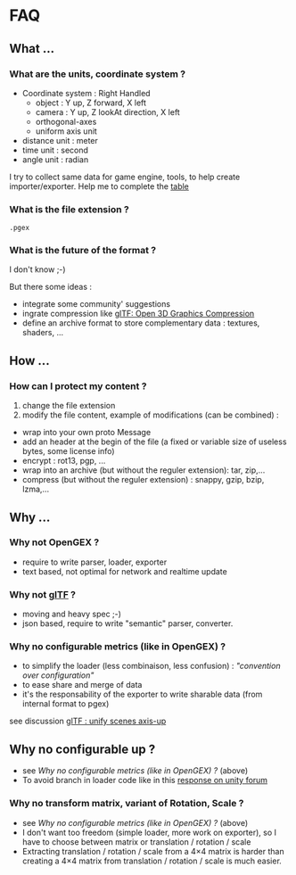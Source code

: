 # FAQ

## What ...

### What are the units, coordinate system ?

* Coordinate system : Right Handled
  * object : Y up, Z forward, X left
  * camera : Y up, Z lookAt direction, X left
  * orthogonal-axes
  * uniform axis unit
* distance unit : meter
* time unit : second
* angle unit : radian

I try to collect same data for game engine, tools, to help create importer/exporter. Help me to complete the [table](https://docs.google.com/spreadsheets/d/19FscoJzidZKF6Iqs1bqELv57Ds-t_dAbMD_XflrIUuk/edit?usp=sharing)

### What is the file extension ?

```
.pgex
```

### What is the future of the format ?

I don't know ;-)

But there some ideas :

* integrate some community' suggestions
* ingrate compression  like [glTF: Open 3D Graphics Compression](https://github.com/KhronosGroup/glTF/wiki/Open-3D-Graphics-Compression)
* define an archive format to store complementary data : textures, shaders, ...

## How ...

### How can I protect my content ?

1. change the file extension
2. modify the file content, example of modifications (can be combined) :
  * wrap into your own proto Message
  * add an header at the begin of the file (a fixed or variable size of useless bytes, some license info)
  * encrypt : rot13, pgp, ...
  * wrap into an archive (but without the reguler extension): tar, zip,...
  * compress (but without the reguler extension) : snappy, gzip, bzip, lzma,...

## Why ...

### Why not OpenGEX ?

* require to write parser, loader, exporter
* text based, not optimal for network and realtime update

### Why not [glTF](https://github.com/KhronosGroup/glTF) ?

* moving and heavy spec ;-)
* json based, require to write "semantic" parser, converter.

### Why no configurable metrics (like in OpenGEX) ?

* to simplify the loader (less combinaison, less confusion) : *"convention over configuration"*
* to ease share and merge of data
* it's the responsability of the exporter to write sharable data (from internal format to pgex)

see discussion [glTF : unify scenes axis-up](https://github.com/KhronosGroup/glTF/issues/22)

## Why no configurable up ?

* see *Why no configurable metrics (like in OpenGEX) ?* (above)
* To avoid branch in loader code like in this [response on unity forum](http://answers.unity3d.com/questions/46589/zup-yup-xup-handedness-space-conversion.html)

### Why no transform matrix, variant of Rotation, Scale ?

* see *Why no configurable metrics (like in OpenGEX) ?* (above)
* I don't want too freedom (simple loader, more work on exporter), so I have to choose between matrix or translation / rotation / scale
* Extracting translation / rotation / scale from a 4×4 matrix is harder than creating a 4×4 matrix from translation / rotation / scale is much easier.
